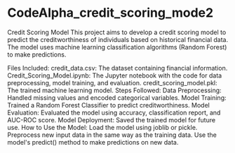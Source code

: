 # CodeAlpha_credit_scoring_mode2
Credit Scoring Model
This project aims to develop a credit scoring model to predict the creditworthiness of individuals based on historical financial data. The model uses machine learning classification algorithms (Random Forest) to make predictions.

Files Included:
credit_data.csv: The dataset containing financial information.
Credit_Scoring_Model.ipynb: The Jupyter notebook with the code for data preprocessing, model training, and evaluation.
credit_scoring_model.pkl: The trained machine learning model.
Steps Followed:
Data Preprocessing: Handled missing values and encoded categorical variables.
Model Training: Trained a Random Forest Classifier to predict creditworthiness.
Model Evaluation: Evaluated the model using accuracy, classification report, and AUC-ROC score.
Model Deployment: Saved the trained model for future use.
How to Use the Model:
Load the model using joblib or pickle.
Preprocess new input data in the same way as the training data.
Use the model's predict() method to make predictions on new data.
